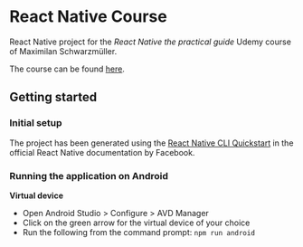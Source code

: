 # React Native Course
React Native project for the _React Native the practical guide_ Udemy course of Maximilan 
Schwarzmüller. 

The course can be found [here](https://www.udemy.com/react-native-the-practical-guide).

## Getting started
### Initial setup
The project has been generated using the 
[React Native CLI Quickstart](https://facebook.github.io/react-native/docs/getting-started)
in the official React Native documentation by Facebook. 

### Running the application on Android

**Virtual device**

- Open Android Studio > Configure > AVD Manager
- Click on the green arrow for the virtual device of your choice
- Run the following from the command prompt: `npm run android`

